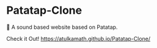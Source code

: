 # Patatap-Clone
🎸 A sound based website based on Patatap.

Check it Out! https://atulkamath.github.io/Patatap-Clone/
